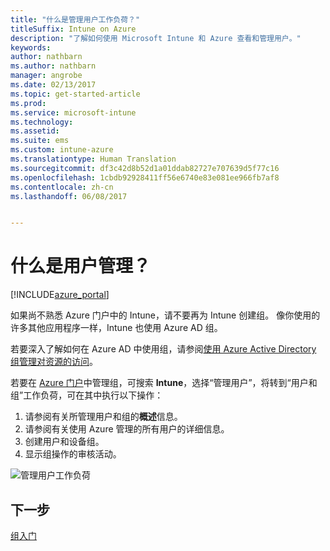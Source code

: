 ```yaml
---
title: "什么是管理用户工作负荷？"
titleSuffix: Intune on Azure
description: "了解如何使用 Microsoft Intune 和 Azure 查看和管理用户。"
keywords: 
author: nathbarn
ms.author: nathbarn
manager: angrobe
ms.date: 02/13/2017
ms.topic: get-started-article
ms.prod: 
ms.service: microsoft-intune
ms.technology: 
ms.assetid: 
ms.suite: ems
ms.custom: intune-azure
ms.translationtype: Human Translation
ms.sourcegitcommit: df3c42d8b52d1a01ddab82727e707639d5f77c16
ms.openlocfilehash: 1cbdb92928411ff56e6740e83e081ee966fb7af8
ms.contentlocale: zh-cn
ms.lasthandoff: 06/08/2017


---
```


# <a name="what-is-user-management"></a>什么是用户管理？


[!INCLUDE[azure_portal](./includes/azure_portal.md)]

如果尚不熟悉 Azure 门户中的 Intune，请不要再为 Intune 创建组。 像你使用的许多其他应用程序一样，Intune 也使用 Azure AD 组。

若要深入了解如何在 Azure AD 中使用组，请参阅[使用 Azure Active Directory 组管理对资源的访问](https://docs.microsoft.com/azure/active-directory/active-directory-manage-groups)。

若要在 [Azure 门户](https://portal.azure.com)中管理组，可搜索 **Intune**，选择“管理用户”，将转到“用户和组”工作负荷，可在其中执行以下操作：

1. 请参阅有关所管理用户和组的**概述**信息。
2. 请参阅有关使用 Azure 管理的所有用户的详细信息。
3. 创建用户和设备组。
4. 显示组操作的审核活动。

![管理用户工作负荷](./media/manage-users.png)


## <a name="next-step"></a>下一步

[组入门](groups-get-started.md)

